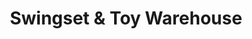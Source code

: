 ---
title: "Swingset & Toy Warehouse"
url: /upper-saddle-river/swingset-und-toy-warehouse/
shop: Allgemein
---
